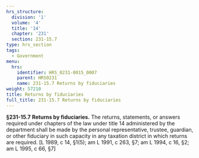 ```yaml
---
hrs_structure:
  division: '1'
  volume: '4'
  title: '14'
  chapter: '231'
  section: 231-15.7
type: hrs_section
tags:
  - Government
menu:
  hrs:
    identifier: HRS_0231-0015_0007
    parent: HRS0231
    name: 231-15.7 Returns by fiduciaries
weight: 57210
title: Returns by fiduciaries
full_title: 231-15.7 Returns by fiduciaries
---
```

**§231-15.7** **Returns by fiduciaries.** The returns, statements, or answers required under chapters of the law under title 14 administered by the department shall be made by the personal representative, trustee, guardian, or other fiduciary in such capacity in any taxation district in which returns are required. [L 1989, c 14, §1(5); am L 1991, c 263, §7; am L 1994, c 16, §2; am L 1995, c 66, §7]